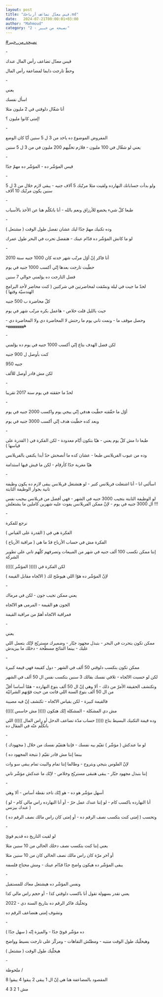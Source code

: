 ```yaml
---
layout: post
title: "قيس معدّل تضاعف أرباحك.md"
date:   2024-07-21T00:00:01+03:00
author: "Mahmoud"
category: "2 - نصيحة من خبير"
---
```

[<u>\#نصيحة_من_خبير</u>](https://www.facebook.com/hashtag/%D9%86%D8%B5%D9%8A%D8%AD%D8%A9_%D9%85%D9%86_%D8%AE%D8%A8%D9%8A%D8%B1?__eep__=6&__cft__%5b0%5d=AZUIIHuBerNjZTzQPcbLueS3XFF2bfc0ckb_EXHYSj569Sz-LWbUlAxebLDhSdSL8g6p3zsr5ShZkURSJCq6CMYCo3ScDrQmt8uU_Hfs8XhhknExftQg4YADcbyvOSLEHFuDaO13K0-ZnFTrxkqxtq5azySpX9DTN83lcYFW2RQcTnZjRFxcO1v38f97fcdvOgk&__tn__=*NK-R)

\-

قيس معدّل تضاعف رأس المال عندك

وحطّ تارجت دايما لمضاعفة رأس المال

\-

يعني

اسأل نفسك

أنا شغّال دلوقتي في 2 مليون مثلا

إمتى كانوا مليون ؟!

\-

المفروض الموضوع ده ياخد من 3 ل 5 سنين أيّا كان
الوضع

يعني لو شغّال في 100 مليون - فلازم تخلّيهم 200 مليون في من
3 ل 5 سنين

\-

قيس المؤشّر ده - المؤشّر ده مهمّ جدّا

\-

ولو بدأت حساباتك النهارده ولقيت مثلا مرتّبك 5 آلاف جنيه -
يبقى لازم خلال من 3 ل 5 سنين يكون مرتّبك 10 آلاف

\-

طبعا كلّ شيء يخضع للأرزاق ونعم بالله - أنا باتكلّم هنا عن
الأخذ بالأسباب

\-

وده تكنيك مهمّ جدّا ليك عشان تفضل طول الوقت ( مشتعل
)

لو ما كانش المؤشّر ده قدّام عينك - هتفضل تحرت في البحر طول
عمرك

\-

أنا فاكر إنّ أوّل مرتّب شهر خدته كان 1000 جنيه سنة
2010

حطّيت تارجت بعدها إنّي أكسب 1000 جنيه في يوم

فضل التارجت ده يؤلمني حوالي 7 سنين

لحدّ ما جيت في ليلة ونسّقت لمحاضرتين في شركتين ( كنت محاضر
لأحد البرامج الهندسيّة وقتها )

كلّ محاضرة ب 500 جنيه

جيت بالليل قلت خلاص - هاعمل بكره مرتّب شهر في يوم

وحصل موقف ما - ونمت تاني يوم ما رحتش لا المحاضرة دي ولا
المحاضرة دي - هههههههههه

\-

لكن فضل الهدف بتاع إنّي أكسب 1000 جنيه في يوم ده
يؤلمني

كنت بأوصل ل 900 جنيه

950 جنيه

لكن مش قادر أوصل للألف

\-

لحدّ ما حققته في يوم سنة 2017 تقريبا

\-

أوّل ما حقّقته حطّيت هدفي إنّي ييجي يوم واكسب 2000 جنيه في
يوم

وبعد كده حطّيت هدف إنّي أكسب 3000 جنيه في يوم

\-

طبعا دا مش كلّ يوم يعني - هيّا بتكون أيّام معدودة - لكن
الفكرة في ( القدرة على قياسها )

وده من عيوب الفريلانس طبعا - عشان كده ما أنصحش حدّ أبدا
يكتفي بالفريلانس

هيّا مغرية جدّا كأرقام - لكن ما فيش فيها استدامة

\-

اسألني انا - أنا اشتغلت فريلانس كتير - لو هتشتغل فريلانس
يبقى لازم ده يكون وظيفة تانية بجوار الوظيفة الثابتة

لو الوظيفة الثابتة بتجيب 3000 جنيه في الشهر - فهي أفضل
من فريلانس بيجيب نفس ال 3000 جنيه في يوم - لإنّ ممكن الفريلانس يفوت عليه
شهرين كاملين ما يشتغلش !!!

\-

نرجع للفكرة

الفكرة هي في ( القدرة على القياس )

الفكرة مش في حساب الأرباح قدّ ما هي ( مراقبة
الأرباح )

إنتا ممكن تكسب 100 ألف جنيه في شهر من المبيعات وتصرفهم
كلّهم تاني على تطوير الشركة

لكن الفكرة في ((((( المؤشّر )))))

لإنّ المؤشّر ده هوّا اللي هيوضّح لك ( الاتّجاه مقابل
القيمة )

\-

يعني ممكن تجيب جون - لكن في مرماك

الجون هو القيمة - المرمى هو الاتّجاه

فمراقبة الاتّجاه أهمّ من مراقبة القيمة

\-

يعني

ممكن تكون بتحرت في البحر - بتبذل مجهود جبّار - وضميرك
مستريّح لإنّك بتعمل اللي عليك - بينما النتائج مسطّحة - دخلك ما
بيزيدش

\-

ممكن تكون بتكسب دلوقتي 50 ألف في الشهر - دول كقيمة فهي
قيمة كبيرة

لكن لو حسبت الاتّجاه - تلاقي نفسك بقالك 3 سنين بتكسب نفس
ال 50 ألف في الشهر

وتكتشف الحقيقة الأمرّ من ذلك - ألا وهي إنّ ال 50 ألف بتوع
النهارده - همّا أساسا أقلّ من ال 50 ألف بتوع السنة اللي فاتت من حيث قوّتهم
الشرائيّة

فالقيمة كبيرة - لكن بقياس الاتّجاه - تكتشف إنّ فيه
مصيبة

مش دي المشكلة - المشكلة إنّك هتكون ((((( مش حاسس
)))))

وده قيمة التكنيك البسيط بتاع ((((( حساب مدّة تضاعف الدخل
أو راس المال ))))) اللي باتكلّم عنّه في المقال ده

\-

لو ما عندكش ( مؤشّر ) تقيّم بيه نفسك - فإنتا هتقيّم نفسك من
خلال ( مجهودك )

بينما إنتا مش قادر تقيّم ( نتيجة المجهود ده )

لإنّ الفلوس بتيجي وبتروح - وطالما إنتا تمام والبيت تمام
يبقى سو وات

إنتا بتبذل مجهود جبّار - يبقى هتبقى مستريّح وخلاص - لإنّك
ما عندكش مؤشّر تاني

\-

أسهل مؤشّر هو ده - هو إنّك تاخد نقطة أساس - ألا وهي

( أنا النهارده باكسب كام - لو إنتا عندك عمل حرّ - أو أنا
النهارده راس مالي كام - لو عندك بيزنس )

وتحسب ( إمتى كنت بتكسب نصف الرقم ده - أو إمتى كان راس
مالك نصف الرقم ده )

\-

لو لقيت التاريخ ده قديم قويّ

يعني إنتا كنت بتكسب نصف دخلك الحالي من 10 سنين
مثلا

أو آخر مرّة كان راس مالك نصف الحالي كان من 10 سنين
مثلا

يبقى المؤشّر ده هيكون واضح جدّا قدّام عينك - ومش محتاج
فلسفة

\-

ونفس المؤشّر ده هيشتغل معاك للمستقبل

يعني تقدر بسهولة تقول أنا باكسب دلوقتي كذا - أو حجم راس
مالي كذا

وتخلّيك فاكر الرقم ده بتاريخ السنة دي - 2022

وتشوف إمتى هتضاعف الرقم ده

\-

ده مؤشّر قويّ جدّا - والميزة إنّه ( سهل جدّا )

وهيخلّيك طول الوقت منتبه - ومطنّش التفاهات - ومركّز على
تارجت بسيط وواضح

هيخلّيك طول الوقت ( مشتعل )

\-

ملحوظة /

المقصود بالمضاعفة هنا هي إنّ ال 1 يبقى 2 يبقوا 4 يبقوا
8

مش 1 2 3 4
